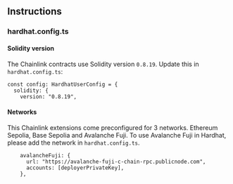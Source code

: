 ## Instructions


### hardhat.config.ts

#### Solidity version
The Chainlink contracts use Solidity version `0.8.19`. Update this in `hardhat.config.ts`:
```
const config: HardhatUserConfig = {
  solidity: {
    version: "0.8.19",
```


#### Networks
This Chainlink extensions come preconfigured for 3 networks. Ethereum Sepolia, Base Sepolia and Avalanche Fuji. To use Avalanche Fuji in Hardhat, please add the network in `hardhat.config.ts`.
```
    avalancheFuji: {
      url: "https://avalanche-fuji-c-chain-rpc.publicnode.com",
      accounts: [deployerPrivateKey],
    },
```

